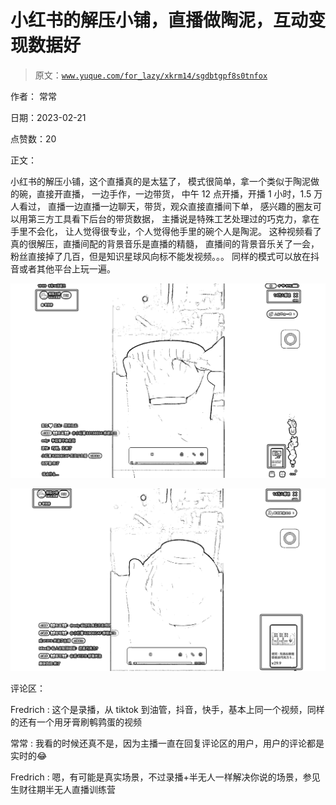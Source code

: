 # 小红书的解压小铺，直播做陶泥，互动变现数据好

> 原文：[`www.yuque.com/for_lazy/xkrm14/sgdbtgpf8s0tnfox`](https://www.yuque.com/for_lazy/xkrm14/sgdbtgpf8s0tnfox)

作者： 常常

日期：2023-02-21

点赞数：20

正文：

小红书的解压小铺，这个直播真的是太猛了， 模式很简单，拿一个类似于陶泥做的碗，直接开直播， 一边手作，一边带货， 中午 12 点开播，开播 1 小时，1.5 万人看过， 直播一边直播一边聊天，带货，观众直接直播间下单， 感兴趣的圈友可以用第三方工具看下后台的带货数据， 主播说是特殊工艺处理过的巧克力，拿在手里不会化， 让人觉得很专业，个人觉得他手里的碗个人是陶泥。 这种视频看了真的很解压，直播间配的背景音乐是直播的精髓， 直播间的背景音乐关了一会，粉丝直接掉了几百，但是知识星球风向标不能发视频。。。 同样的模式可以放在抖音或者其他平台上玩一遍。

![](img/99c855fc84978df59ca92b97934f8906.png)  

![](img/d261a4a13e1ae353b0487f044c8489bc.png)  

评论区：

Fredrich : 这个是录播，从 tiktok 到油管，抖音，快手，基本上同一个视频，同样的还有一个用牙膏刷鹌鹑蛋的视频

常常 : 我看的时候还真不是，因为主播一直在回复评论区的用户，用户的评论都是实时的😂

Fredrich : 嗯，有可能是真实场景，不过录播+半无人一样解决你说的场景，参见生财往期半无人直播训练营



